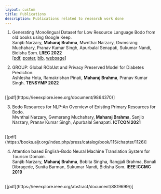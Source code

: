 ```yaml
---
layout: custom
title: Publications
description: Publications related to research work done
---
```


1. Generating Monolingual Dataset for Low Resource Language Bodo from old books using Google Keep. <br>
Sanjib Narzary, **Maharaj Brahma**, Mwnthai Narzary, Gwmsrang Muchahary, Pranav Kumar Singh, Apurbalal Senapati, Sukumar Nandi, Bidisha Som. **LREC 2022** <br>
[[pdf](http://www.lrec-conf.org/proceedings/lrec2022/pdf/2022.lrec-1.705.pdf),  [poster](http://www.lrec-conf.org/proceedings/lrec2022/media/posters/757.pdf), [bib](http://www.lrec-conf.org/proceedings/lrec2022/bib/2022.lrec-1.705.bib), [webpage](https://aclanthology.org/2022.lrec-1.705/)]

2. GROUP: Global RObUst and Privacy Preserved Model for Diabetes Prediction. <br>
Ashlesha Hota, Ramakrishan Pinati, **Maharaj Brahma**, Pranav Kumar Singh. **TENSYMP 2022**
<br>
[[pdf](https://ieeexplore.ieee.org/document/9864370)]

3. Bodo Resources for NLP-An Overview of Existing Primary Resources for Bodo. <br>
Mwnthai Narzary, Gwmsrang Muchahary, **Maharaj Brahma**, Sanjib Narzary, Pranav Kumar Singh, Apurbalal Senapati. **ICTCON 2021**
<br>
[[pdf](https://books.aijr.org/index.php/press/catalog/book/115/chapter/1126)]

4. Attention based English-Bodo Neural Machine Translation System for Tourism Domain. <br>
Sanjib Narzary, **Maharaj Brahma**, Bobita Singha, Rangjali Brahma, Bonali Dibragede, Sunita Barman, Sukumar Nandi, Bidisha Som. **IEEE ICCMC 2019**
<br>
[[pdf](https://ieeexplore.ieee.org/abstract/document/8819699/)]